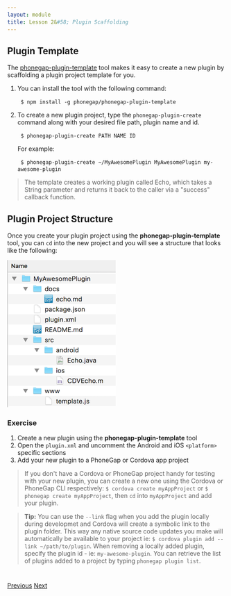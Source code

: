 ```yaml
---
layout: module
title: Lesson 2&#58; Plugin Scaffolding
---
```

<!--_approximate duration : 10 minutes_-->

## Plugin Template

The [phonegap-plugin-template](https://github.com/phonegap/phonegap-plugin-template) tool makes it easy to create a new plugin by scaffolding a plugin project template for you.

1. You can install the tool with the following command:

        $ npm install -g phonegap/phonegap-plugin-template

2. To create a new plugin project, type the `phonegap-plugin-create` command along with your desired file path, plugin name and id.

        $ phonegap-plugin-create PATH NAME ID

   For example:<br>

        $ phonegap-plugin-create ~/MyAwesomePlugin MyAwesomePlugin my-awesome-plugin

>The template creates a working plugin called Echo, which takes a String parameter and returns it back to the caller via a "success" callback function.

## Plugin Project Structure

Once you create your plugin project using the **phonegap-plugin-template** tool, you can `cd` into the new project and you will see a structure that looks like the following:

![](images/plugin-structure.png)

### Exercise 

1. Create a new plugin using the **phonegap-plugin-template** tool
2. Open the `plugin.xml` and uncomment the Android and iOS `<platform>` specific sections
3. Add your new plugin to a PhoneGap or Cordova app project

>If you don't have a Cordova or PhoneGap project handy for testing with your new plugin, you can create a new one using the Cordova or PhoneGap CLI respectively: `$ cordova create myAppProject` or `$ phonegap create myAppProject`, then `cd` into `myAppProject` and add your plugin.

>**Tip:** You can use the `--link` flag when you add the plugin locally during developmet and Cordova will create a symbolic link to the plugin folder. This way any native source code updates you make will automatically be available to your project ie: `$ cordova plugin add --link ~/path/to/plugin`. When removing a locally added plugin, specify the plugin id - ie: `my-awesome-plugin`. You can retrieve the list of plugins added to a project by typing `phonegap plugin list`.

<div class="row" style="margin-top:40px;">
<div class="col-sm-12">
<a href="lesson1.html" class="btn btn-default"><i class="glyphicon glyphicon-chevron-left"></i> Previous</a>
<a href="lesson3.html" class="btn btn-default pull-right">Next <i class="glyphicon
glyphicon-chevron-right"></i></a>
</div>
</div>

